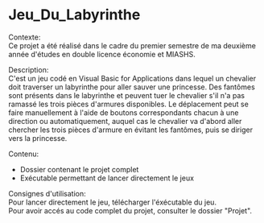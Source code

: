 # Jeu_Du_Labyrinthe

Contexte:  
Ce projet a été réalisé dans le cadre du premier semestre de ma deuxième année d'études en double licence économie et MIASHS.

Description:  
C'est un jeu codé en Visual Basic for Applications dans lequel un chevalier doit traverser un labyrinthe pour aller sauver une princesse. Des fantômes sont présents dans le labyrinthe et peuvent tuer le chevalier s'il n'a pas ramassé les trois pièces d'armures disponibles. Le déplacement peut se faire manuellement à l'aide de boutons correspondants chacun à une direction ou automatiquement, auquel cas le chevalier va d'abord aller chercher les trois pièces d'armure en évitant les fantômes, puis se diriger vers la princesse.

Contenu:  
- Dossier contenant le projet complet
- Exécutable permettant de lancer directement le jeux

Consignes d'utilisation:  
Pour lancer directement le jeu, télécharger l'éxécutable du jeu.  
Pour avoir accés au code complet du projet, consulter le dossier "Projet".

